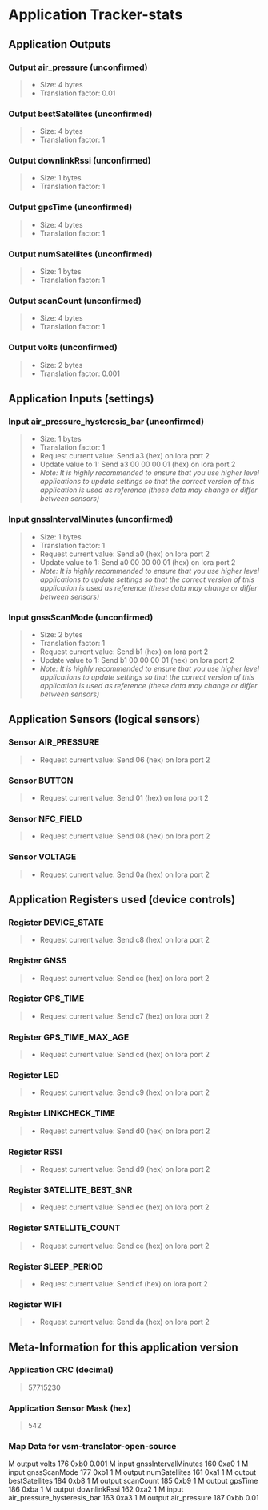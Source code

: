 
# Application Tracker-stats


## Application Outputs


### Output air_pressure (unconfirmed)

> - Size: 4 bytes
> - Translation factor: 0.01

### Output bestSatellites (unconfirmed)

> - Size: 4 bytes
> - Translation factor: 1

### Output downlinkRssi (unconfirmed)

> - Size: 1 bytes
> - Translation factor: 1

### Output gpsTime (unconfirmed)

> - Size: 4 bytes
> - Translation factor: 1

### Output numSatellites (unconfirmed)

> - Size: 1 bytes
> - Translation factor: 1

### Output scanCount (unconfirmed)

> - Size: 4 bytes
> - Translation factor: 1

### Output volts (unconfirmed)

> - Size: 2 bytes
> - Translation factor: 0.001

## Application Inputs (settings)


### Input air_pressure_hysteresis_bar (unconfirmed)

> - Size: 1 bytes
> - Translation factor: 1
> - Request current value: Send a3 (hex) on lora port 2
> - Update value to 1: Send a3 00 00 00 01 (hex) on lora port 2
> - *Note: It is highly recommended to ensure that you use higher level applications to update settings so that the correct version of this application is used as reference (these data may change or differ between sensors)*

### Input gnssIntervalMinutes (unconfirmed)

> - Size: 1 bytes
> - Translation factor: 1
> - Request current value: Send a0 (hex) on lora port 2
> - Update value to 1: Send a0 00 00 00 01 (hex) on lora port 2
> - *Note: It is highly recommended to ensure that you use higher level applications to update settings so that the correct version of this application is used as reference (these data may change or differ between sensors)*

### Input gnssScanMode (unconfirmed)

> - Size: 2 bytes
> - Translation factor: 1
> - Request current value: Send b1 (hex) on lora port 2
> - Update value to 1: Send b1 00 00 00 01 (hex) on lora port 2
> - *Note: It is highly recommended to ensure that you use higher level applications to update settings so that the correct version of this application is used as reference (these data may change or differ between sensors)*

## Application Sensors (logical sensors)


### Sensor AIR_PRESSURE

> - Request current value: Send 06 (hex) on lora port 2

### Sensor BUTTON

> - Request current value: Send 01 (hex) on lora port 2

### Sensor NFC_FIELD

> - Request current value: Send 08 (hex) on lora port 2

### Sensor VOLTAGE

> - Request current value: Send 0a (hex) on lora port 2

## Application Registers used (device controls)


### Register DEVICE_STATE

> - Request current value: Send c8 (hex) on lora port 2

### Register GNSS

> - Request current value: Send cc (hex) on lora port 2

### Register GPS_TIME

> - Request current value: Send c7 (hex) on lora port 2

### Register GPS_TIME_MAX_AGE

> - Request current value: Send cd (hex) on lora port 2

### Register LED

> - Request current value: Send c9 (hex) on lora port 2

### Register LINKCHECK_TIME

> - Request current value: Send d0 (hex) on lora port 2

### Register RSSI

> - Request current value: Send d9 (hex) on lora port 2

### Register SATELLITE_BEST_SNR

> - Request current value: Send ec (hex) on lora port 2

### Register SATELLITE_COUNT

> - Request current value: Send ce (hex) on lora port 2

### Register SLEEP_PERIOD

> - Request current value: Send cf (hex) on lora port 2

### Register WIFI

> - Request current value: Send da (hex) on lora port 2

## Meta-Information for this application version



### Application CRC (decimal)

 > 57715230

### Application Sensor Mask (hex)

 > 542

### Map Data for vsm-translator-open-source

M output volts 176 0xb0  0.001
M input gnssIntervalMinutes 160 0xa0  1
M input gnssScanMode 177 0xb1  1
M output numSatellites 161 0xa1  1
M output bestSatellites 184 0xb8  1
M output scanCount 185 0xb9  1
M output gpsTime 186 0xba  1
M output downlinkRssi 162 0xa2  1
M input air_pressure_hysteresis_bar 163 0xa3  1
M output air_pressure 187 0xbb  0.01

